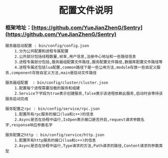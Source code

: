 # <center>配置文件说明<center>
### 框架地址：[https://github.com/YueJianZhenG/Sentry](https://github.com/YueJianZhenG/Sentry)
    服务器启动配置 : bin/config/config.json
        1.分为公共配置和进程专属配置
        2.公共部分包括线程数量,帧率,用户信息,注册中心地址和一些路径信息
        3.进程专属部分包括,服务器组配置文件路径,服务配置文件路径,数据库配置文件路径等
        4.进程专属还包括lua配置,common路径下是一些公用方法,module存放一些自定义服务,component存放自定义方法,main是启动文件路径  

    服务器组配置  : bin/config/cluster/cluster.json
        1.配置每个进程需要加载的服务和组建
        2.Service下字段为true表示创建服务,false表示该进程依赖此服务,启动时会等待该服务启动完成

    服务配置之rpc : bin/config/service/rpc.json
        1.配置所有rpc服务的接口(lua和c++)的信息
        2.Async是否在协程中运行,IsOpen表示接口是否开启,request请求参数名字,response响应参数名字

    服务配置之http : bin/config/service/http.json
        1.配置所有http服务的接口(lua和c++)的信息
        2.Async是否在协程中运行,Type请求的方法,Path请求的路径,Content请求的参数类型